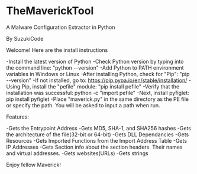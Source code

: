 # TheMaverickTool
A Malware Configuration Extractor in Python

By SuzukiCode

Welcome! Here are the install instructions

-Install the latest version of Python
-Check Python version by typing into the command line: "python --version"
-Add Python to PATH environment variables in Windows or Linux
-After installing Python, check for "Pip": "pip --version"
-If not installed, go to: https://pip.pypa.io/en/stable/installation/
-Using Pip, install the "pefile" module: "pip install pefile"
-Verify that the installation was successful: python -c "import pefile"
-Next, install pyfiglet: pip install pyfiglet
-Place "maverick.py" in the same directory as the PE file or specify the path. You will be asked to input a path when run.

Features:

-Gets the Entrypoint Address
-Gets MD5, SHA-1, and SHA256 hashes
-Gets the architecture of the file(32-bit or 64-bit)
-Gets DLL Dependancies
-Gets Resources
-Gets Imported Functions from the Import Address Table
-Gets IP Addresses
-Gets Section info about the section headers. Their names and virtual addresses.
-Gets websites(URLs)
-Gets strings

Enjoy fellow Maverick!

